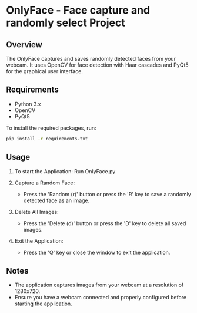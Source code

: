 # OnlyFace - Face capture and randomly select Project

## Overview

The OnlyFace captures and saves randomly detected faces from your webcam. It uses OpenCV for face detection with Haar cascades and PyQt5 for the graphical user interface.

## Requirements

- Python 3.x
- OpenCV
- PyQt5

To install the required packages, run:

```bash
pip install -r requirements.txt
```

## Usage

1. To start the Application: Run OnlyFace.py

2. Capture a Random Face:
    - Press the 'Random (r)' button or press the 'R' key to save a randomly detected face as an image.

3. Delete All Images:
    - Press the 'Delete (d)' button or press the 'D' key to delete all saved images.

4. Exit the Application:
    - Press the 'Q' key or close the window to exit the application.


## Notes
- The application captures images from your webcam at a resolution of 1280x720.
- Ensure you have a webcam connected and properly configured before starting the application.
